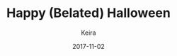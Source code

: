 ---
title: 'Happy (Belated) Halloween'
alt: 'Mysteries of the Arcana'
date: '2017-11-02'
author: 'Keira'
artist: 'Keira'
chapter: 'None'
filler: false
---